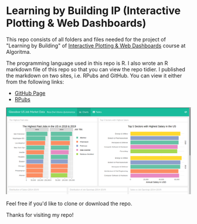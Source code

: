 # Learning by Building IP (Interactive Plotting & Web Dashboards)

This repo consists of all folders and files needed for the project of "Learning by Building" of [Interactive Plotting & Web Dashboards](https://algorit.ma/course/web-dashboards/) course at Algoritma.

The programming language used in this repo is R. I also wrote an R markdown file of this repo so that you can view the repo tidier. I published the markdown on two sites, i.e. RPubs and GitHub. You can view it either from the following links:

* [GitHub Page](https://utomoreza.github.io/IP_LBB/)
* [RPubs](https://rpubs.com/utomoreza/IP_LBB)

![Flexdashboard](IP_LBB.png)

Feel free if you'd like to clone or download the repo.

Thanks for visiting my repo!
